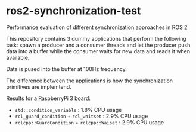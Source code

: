 # ros2-synchronization-test
Performance evaluation of different synchronization approaches in ROS 2

This repository contains 3 dummy applications that perform the following task: spawn a producer and a consumer threads and let the producer push data into a buffer while the consumer waits for new data and reads it when available.

Data is pused into the buffer at 100Hz frequency.

The difference between the applications is how the synchronization primitives are implemtend.

Results for a RaspberryPi 3 board:

 - `std::condition_variable` : 1.8% CPU usage
 - `rcl_guard_condition` + `rcl_waitset` : 2.9% CPU usage
 - `rclcpp::GuardCondition` + `rclcpp::Waiset` : 2.9% CPU usage




